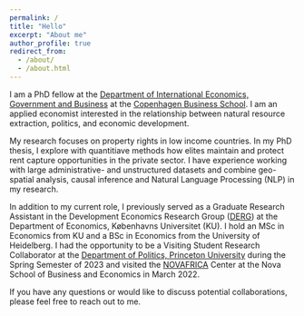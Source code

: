 ```yaml
---
permalink: /
title: "Hello"
excerpt: "About me"
author_profile: true
redirect_from: 
  - /about/
  - /about.html
---
```

I am a PhD fellow at the [Department of International Economics, Government and Business](https://www.cbs.dk/en/research/departments-and-centres/department-of-international-economics-government-and-business) at the [Copenhagen Business School](https://www.cbs.dk/en).  I am an applied economist interested in the relationship between natural resource extraction, politics, and economic development.

My research focuses on property rights in low income countries. In my PhD thesis, I explore with quantitiave methods how elites maintain and protect rent capture opportunities in the private sector. I have experience working with large administrative- and unstructured datasets and combine geo-spatial analysis, causal inference and Natural Language Processing (NLP) in my research.

In addition to my current role, I previously served as a Graduate Research Assistant in the Development Economics Research Group ([DERG](https://www.econ.ku.dk/derg/)) at the Department of Economics, Københavns Universitet (KU). I hold an MSc in Economics from KU and a BSc in Economics from the University of Heidelberg.  I had the opportunity to be a Visiting Student Research Collaborator at the [Department of Politics, Princeton University](https://politics.princeton.edu/) during the Spring Semester of 2023 and visited the [NOVAFRICA](https://novafrica.org/) Center at the Nova School of Business and Economics in March 2022.

If you have any questions or would like to discuss potential collaborations, please feel free to reach out to me.
